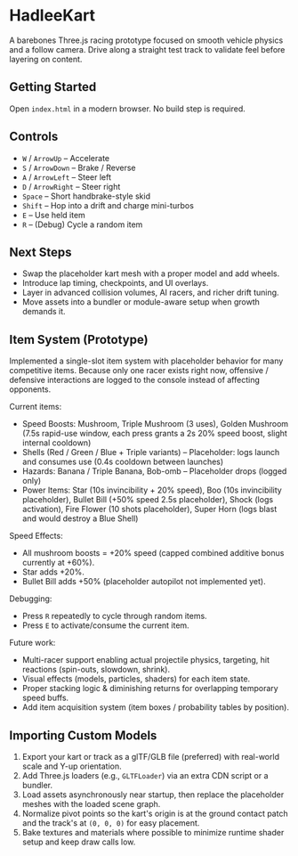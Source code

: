 # HadleeKart

A barebones Three.js racing prototype focused on smooth vehicle physics and a follow camera. Drive along a straight test track to validate feel before layering on content.

## Getting Started

Open `index.html` in a modern browser. No build step is required.

## Controls

- `W` / `ArrowUp` – Accelerate
- `S` / `ArrowDown` – Brake / Reverse
- `A` / `ArrowLeft` – Steer left
- `D` / `ArrowRight` – Steer right
- `Space` – Short handbrake-style skid
- `Shift` – Hop into a drift and charge mini-turbos
- `E` – Use held item
- `R` – (Debug) Cycle a random item

## Next Steps

- Swap the placeholder kart mesh with a proper model and add wheels.
- Introduce lap timing, checkpoints, and UI overlays.
- Layer in advanced collision volumes, AI racers, and richer drift tuning.
- Move assets into a bundler or module-aware setup when growth demands it.

## Item System (Prototype)

Implemented a single-slot item system with placeholder behavior for many competitive items. Because only one racer exists right now, offensive / defensive interactions are logged to the console instead of affecting opponents.

Current items:

 - Speed Boosts: Mushroom, Triple Mushroom (3 uses), Golden Mushroom (7.5s rapid-use window, each press grants a 2s 20% speed boost, slight internal cooldown)
 - Shells (Red / Green / Blue + Triple variants) – Placeholder: logs launch and consumes use (0.4s cooldown between launches)
 - Hazards: Banana / Triple Banana, Bob-omb – Placeholder drops (logged only)
 - Power Items: Star (10s invincibility + 20% speed), Boo (10s invincibility placeholder), Bullet Bill (+50% speed 2.5s placeholder), Shock (logs activation), Fire Flower (10 shots placeholder), Super Horn (logs blast and would destroy a Blue Shell)

Speed Effects:

 - All mushroom boosts = +20% speed (capped combined additive bonus currently at +60%).
 - Star adds +20%.
 - Bullet Bill adds +50% (placeholder autopilot not implemented yet).

Debugging:

 - Press `R` repeatedly to cycle through random items.
 - Press `E` to activate/consume the current item.

Future work:

 - Multi-racer support enabling actual projectile physics, targeting, hit reactions (spin-outs, slowdown, shrink).
 - Visual effects (models, particles, shaders) for each item state.
 - Proper stacking logic & diminishing returns for overlapping temporary speed buffs.
 - Add item acquisition system (item boxes / probability tables by position).

## Importing Custom Models

1. Export your kart or track as a glTF/GLB file (preferred) with real-world scale and Y-up orientation.
2. Add Three.js loaders (e.g., `GLTFLoader`) via an extra CDN script or a bundler.
3. Load assets asynchronously near startup, then replace the placeholder meshes with the loaded scene graph.
4. Normalize pivot points so the kart's origin is at the ground contact patch and the track's at `(0, 0, 0)` for easy placement.
5. Bake textures and materials where possible to minimize runtime shader setup and keep draw calls low.
